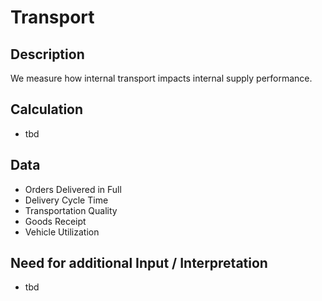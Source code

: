 # Transport

## Description
We measure how internal transport impacts internal supply performance.

## Calculation
* tbd

## Data
* Orders Delivered in Full
* Delivery Cycle Time
* Transportation Quality
* Goods Receipt
* Vehicle Utilization

## Need for additional Input / Interpretation
* tbd
